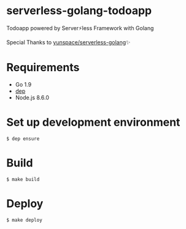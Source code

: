 # serverless-golang-todoapp
Todoapp powered by Server:zap:less Framework with Golang

Special Thanks to [yunspace/serverless-golang](yunspace/serverless-golang):sparkles:

# Requirements

- Go 1.9
- [dep](https://github.com/golang/dep)
- Node.js 8.6.0

# Set up development environment

```
$ dep ensure
```

# Build

```
$ make build
```

# Deploy

```
$ make deploy
```

